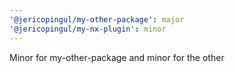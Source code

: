 ```yaml
---
'@jericopingul/my-other-package': major
'@jericopingul/my-nx-plugin': minor
---
```


Minor for my-other-package and minor for the other
